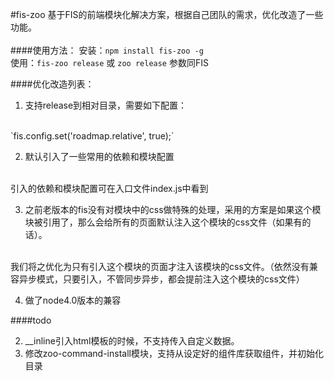 #fis-zoo
基于FIS的前端模块化解决方案，根据自己团队的需求，优化改造了一些功能。
<br>
<br>
####使用方法：
安装：`npm install fis-zoo -g`
<br>
使用：`fis-zoo release` 或 `zoo release` 参数同FIS

####优化改造列表：
1. 支持release到相对目录，需要如下配置：
<br>
`fis.config.set('roadmap.relative', true);`

2. 默认引入了一些常用的依赖和模块配置
<br>
引入的依赖和模块配置可在入口文件index.js中看到

3. 之前老版本的fis没有对模块中的css做特殊的处理，采用的方案是如果这个模块被引用了，那么会给所有的页面默认注入这个模块的css文件（如果有的话）。
<br>
我们将之优化为只有引入这个模块的页面才注入该模块的css文件。（依然没有兼容异步模式，只要引入，不管同步异步，都会提前注入这个模块的css文件）
<br>

4. 做了node4.0版本的兼容

####todo

2.  __inline引入html模板的时候，不支持传入自定义数据。
3.  修改zoo-command-install模块，支持从设定好的组件库获取组件，并初始化目录